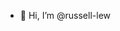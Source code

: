 - 👋 Hi, I’m @russell-lew

<!---
russell-lew/russell-lew is a ✨ special ✨ repository because its `README.md` (this file) appears on your GitHub profile.
You can click the Preview link to take a look at your changes.
--->
